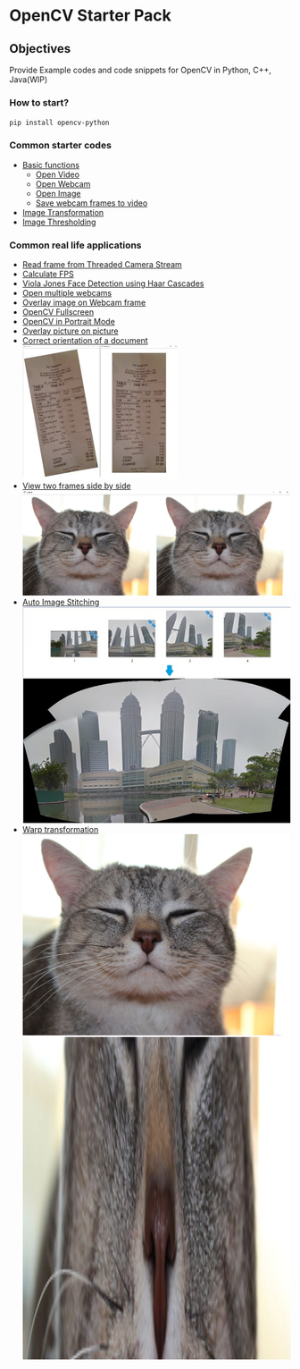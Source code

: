 # OpenCV Starter Pack

## Objectives
Provide Example codes and code snippets for OpenCV in Python, C++, Java(WIP)

### How to start?
`pip install opencv-python`

### Common starter codes
- [Basic functions](python/basic)
    - [Open Video](python/basic/open_video.py)
    - [Open Webcam](python/basic/open_webcam.py)
    - [Open Image](python/basic/open_image.py)
    - [Save webcam frames to video](python/basic/video_writer.py)
- [Image Transformation](python/examples/transformation)
- [Image Thresholding](python/basic/threshold_image.py)

### Common real life applications
- [Read frame from Threaded Camera Stream](python/examples/threadedVideoCapture)
- [Calculate FPS](python/basic/calculate_FPS.py)
- [Viola Jones Face Detection using Haar Cascades](python/examples/face-detection)
- [Open multiple webcams](python/examples/multi-threading/open_multiWebcam.py)
- [Overlay image on Webcam frame](python/examples/overlay_camera)
- [OpenCV Fullscreen](python/basic/open_fullscreen.py)
- [OpenCV in Portrait Mode](python/basic/potrait.py)
- [Overlay picture on picture](python/basic/overlay.py)
- [Correct orientation of a document](python/examples/deskew-document) 
<br>[![Deskew a document](assets/deskew.jpg)](python/examples/deskew-document/deskew.py)
- [View two frames side by side](python/basic/hstack.py) 
<br>[![View frames side by side](assets/hstack.jpg)](python/basic/hstack.py)
- [Auto Image Stitching](python/examples/image_stitching/)
<br>[![Image Stitching](assets/stitching.jpg)](python/examples/image_stitching/stitching.py)
- [Warp transformation](python/examples/transformation/warping)
<br>![Original](assets/original.jpg)
<br>[![Warp tranformation](assets/warped.jpg)](python/examples/transformation/warping/warped.py)